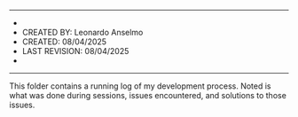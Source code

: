 ********************************************************
*	
*	CREATED BY: 	Leonardo Anselmo
*	CREATED: 	    08/04/2025
*	LAST REVISION:	08/04/2025 
*
********************************************************

This folder contains a running log of my development process. Noted is what was done during sessions, issues
encountered, and solutions to those issues.